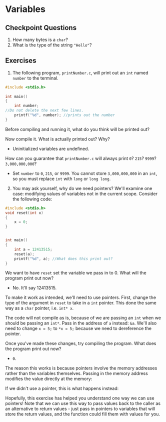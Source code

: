 # Variables

## Checkpoint Questions
1. How many bytes is a `char`?
2. What is the type of the string `"Hello"`?

## Exercises
1. The following program, `printNumber.c`, will print out an `int` named `number` to the terminal.

```c
#include <stdio.h>
    
int main() 
{
    int number;
//Do not delete the next few lines.
    printf("%d", number); //prints out the number
}

```
Before compiling and running it, what do you think will be printed out?

Now compile it. What is actually printed out? Why?
* Uninitialized variables are undefined.

How can you guarantee that `printNumber.c` will always print `0`? `215`? `9999`? `3,000,000,000`?
* Set `number` to `0`, `215`, or `9999`. You cannot store `3,000,000,000` in an `int`, so you must replace `int` with `long` or `long long`.

2. You may ask yourself, why do we need pointers? We'll examine one case: modifying values of variables not in the current scope. Consider the following code:
```c
#include <stdio.h>
void reset(int x)
{
    x = 0;
}


int main()
{
    int a = 12413515;
    reset(a);
    printf("%d", a); //What does this print out?
}

```
We want to have `reset` set the variable we pass in to 0. What will the program print out now?
* No. It'll say 12413515.

To make it work as intended, we'll need to use pointers. First, change the type of the argument in `reset` to take in a `int` pointer. This done the same way as a `char` pointer, i.e. `int* x`.

The code will not compile as is, because of we are passing an `int` when we should be passing an `int*`. Pass in the address of `a` instead: `&a`. We'll also need to change `x = 5;` to `*x = 5;` because we need to dereference the pointer.

Once you've made these changes, try compiling the program. What does the program print out now?
* `0`.

The reason this works is because pointers involve the memory addresses rather than the variables themselves. Passing in the memory address modifies the value directly at the memory:
<!--Picture of memory modification-->

If we didn't use a pointer, this is what happens instead:
<!--Picture of memory modification, 2 blocks no pointer-->

Hopefully, this exercise has helped you understand one way we can use pointers! Note that we can use this way to pass values back to the caller as an alternative to return values - just pass in pointers to variables that will store the return values, and the function could fill them with values for you.